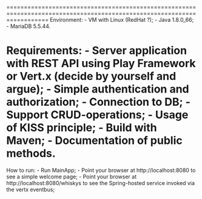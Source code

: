 ========================================================================================================================
Environment:
    - VM with Linux (RedHat ?);
    - Java 1.8.0_66;
    - MariaDB 5.5.44.

Requirements:
    - Server application with REST API using Play Framework or Vert.x (decide by yourself and argue);
    - Simple authentication and authorization;
    - Connection to DB;
    - Support CRUD-operations;
    - Usage of KISS principle;
    - Build with Maven;
    - Documentation of public methods.
========================================================================================================================

How to run:
    - Run MainApp;
    - Point your browser at http://localhost:8080 to see a simple welcome page;
    - Point your browser at http://localhost:8080/whiskys to see the Spring-hosted service invoked via the vertx eventbus;
    

